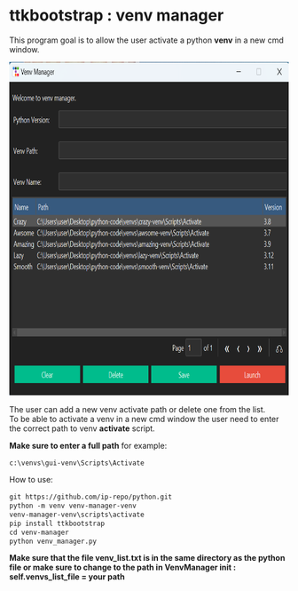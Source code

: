 #  ttkbootstrap : venv manager
This program goal is to allow the user activate a python **venv** in a new cmd window.

<img src="venv-manager.png" width="800" height="600"></img>

The user can add a new venv activate path or delete one from the list.<br>
To be able to activate a venv in a new cmd window the user need to enter the correct path to venv **activate** script. 

**Make sure to enter a full path** for example:

```console
c:\venvs\gui-venv\Scripts\Activate
```

How to use:
```console
git https://github.com/ip-repo/python.git
python -m venv venv-manager-venv
venv-manager-venv\scripts\activate
pip install ttkbootstrap
cd venv-manager
python venv_manager.py
```
**Make sure that the file venv_list.txt is in the same directory as the python file or make sure to change to the path in VenvManager __init__ : self.venvs_list_file = your path**
